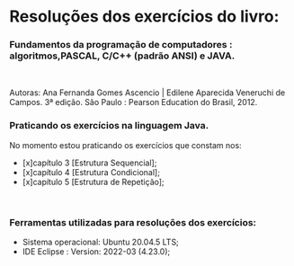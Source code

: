 # Resoluções dos exercícios do livro:

### Fundamentos da programação de computadores : algoritmos,PASCAL, C/C++ (padrão ANSI) e JAVA.
<br>
<p>Autoras: Ana Fernanda Gomes Ascencio | Edilene Aparecida Veneruchi de Campos. 3ª edição. São Paulo : Pearson Education do Brasil, 2012.</p>

### Praticando os exercícios na linguagem Java.

 No momento estou praticando os exercícios que constam nos:
 - [x]capítulo 3 [Estrutura Sequencial];
 - [x]capítulo 4 [Estrutura Condicional];
 - [x]capítulo 5 [Estrutura de Repetição];

<br>

### Ferramentas utilizadas para resoluções dos exercícios:
- Sistema operacional: Ubuntu 20.04.5 LTS; 
- IDE Eclipse : Version: 2022-03 (4.23.0);
